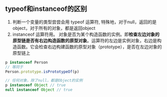 ## typeof和instanceof的区别
1. 判断一个变量的类型尝尝会用 typeof 运算符, 特殊地，对于null，返回的是object，对于所有的对象，都是返回object
2. instanceof 运算符用。
对象是否为某个构造函数的实例。即**检查左边对象的原型链是否有右边构造函数的原型对象**。运算符的左边是实例对象，右边是构造函数。它会检查右边构建函数的原型对象（prototype），是否在左边对象的原型链上

  ```js
  p instanceof Person
  // 等同于
  Person.prototype.isPrototypeOf(p)

  // 任何对象，除了null，都是Object的实例
  p instanceof Object // true
  null instanceof Object // true
  ```

